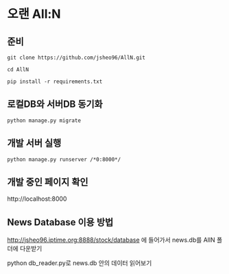 # 오랜 All:N

## 준비
```
git clone https://github.com/jsheo96/AllN.git

cd AllN

pip install -r requirements.txt
```

## 로컬DB와 서버DB 동기화
```
python manage.py migrate 
```

## 개발 서버 실행
```
python manage.py runserver /*0:8000*/
```

## 개발 중인 페이지 확인
http://localhost:8000

## News Database 이용 방법

http://jsheo96.iptime.org:8888/stock/database
에 들어가서 news.db를 AllN 폴더에 다운받기

python db_reader.py로 news.db 안의 데이터 읽어보기
